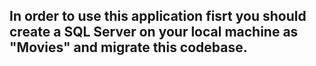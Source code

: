 ## In order to use this application fisrt you should create a SQL Server on your local machine as "Movies" and migrate this codebase.
